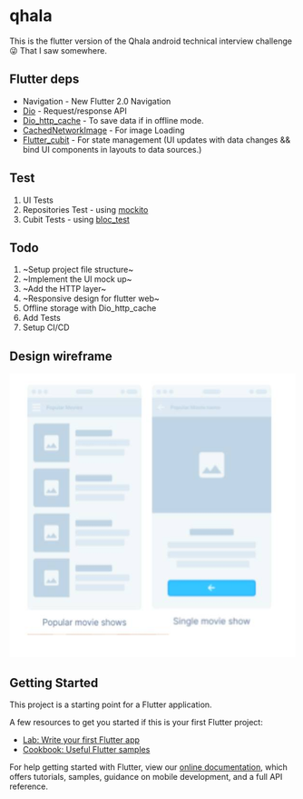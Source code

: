 # qhala

This is the flutter version of the Qhala android technical interview challenge :stuck_out_tongue_winking_eye: That I saw somewhere.

## Flutter deps

- Navigation - New Flutter 2.0 Navigation
- [Dio](https://pub.dev/packages/dio) - Request/response API
- [Dio_http_cache](https://pub.dev/packages/dio_cache_interceptor) - To save data if in offline mode.
- [CachedNetworkImage](https://pub.dev/packages/cached_network_image) - For image Loading
- [Flutter_cubit](https://pub.dev/packages/flutter_bloc) - For state management (UI updates with data changes && bind UI components in layouts to data sources.)

## Test
1. UI Tests 
2. Repositories Test - using [mockito](https://pub.dev/packages/mockito)
3. Cubit Tests - using [bloc_test](https://pub.dev/packages/bloc_test)


## Todo
1. ~Setup project file structure~
2. ~Implement the UI mock up~
3. ~Add the HTTP layer~
4. ~Responsive design for flutter web~
5. Offline storage with Dio_http_cache
6. Add Tests
7. Setup CI/CD


## Design wireframe
<img src="readme/design.jpg" alt="Movie design" height="500" />

## Getting Started

This project is a starting point for a Flutter application.

A few resources to get you started if this is your first Flutter project:

- [Lab: Write your first Flutter app](https://flutter.dev/docs/get-started/codelab)
- [Cookbook: Useful Flutter samples](https://flutter.dev/docs/cookbook)

For help getting started with Flutter, view our
[online documentation](https://flutter.dev/docs), which offers tutorials,
samples, guidance on mobile development, and a full API reference.
